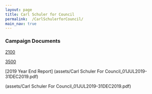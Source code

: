 ```yaml
---
layout: page
title: Carl Schuler for Council
permalink:  /CarlSchulerforCouncil/
main_nav: true
---
```


### Campaign Documents

[2100](assets/2100.pdf)

[3500](assets/CRO-3500.pdf)


[2019 Year End Report] (assets/Carl Schuler For Council_01JUL2019-31DEC2019.pdf)

(assets/Carl Schuler For Council_01JUL2019-31DEC2019.pdf)



